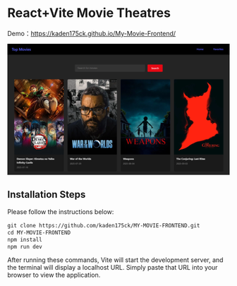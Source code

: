 # React+Vite Movie Theatres

Demo：https://kaden175ck.github.io/My-Movie-Frontend/

![website screenshot](./screenshot.png)

## Installation Steps

Please follow the instructions below:

```
git clone https://github.com/kaden175ck/MY-MOVIE-FRONTEND.git
cd MY-MOVIE-FRONTEND
npm install
npm run dev
```

After running these commands, Vite will start the development server, and the terminal will display a localhost URL. Simply paste that URL into your browser to view the application.

